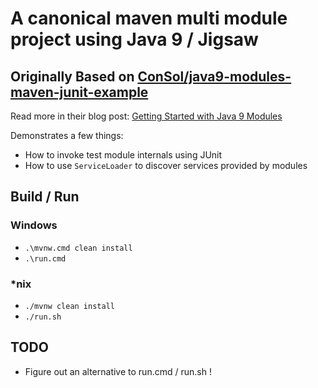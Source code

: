
# A canonical maven multi module project using Java 9 / Jigsaw

## Originally Based on [ConSol/java9-modules-maven-junit-example]

Read more in their blog post: [Getting Started with Java 9 Modules]

Demonstrates a few things:
* How to invoke test module internals using JUnit
* How to use `ServiceLoader` to discover services provided by modules

## Build / Run

### Windows
* `.\mvnw.cmd clean install`
* `.\run.cmd`

### *nix
* `./mvnw clean install`
* `./run.sh`

## TODO

* Figure out an alternative to run.cmd / run.sh !

[Getting Started with Java 9 Modules]: https://labs.consol.de/development/2017/02/13/getting-started-with-java9-modules.html
[ConSol/java9-modules-maven-junit-example]: https://github.com/ConSol/java9-modules-maven-junit-example/